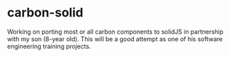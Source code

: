 # carbon-solid
 Working on porting most or all carbon components to solidJS in partnership with my son (8-year old). This will be a good attempt as one of his software engineering training projects.
